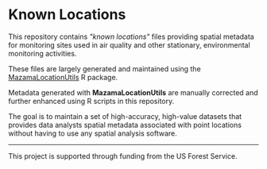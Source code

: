 # Known Locations

This repository contains _"known locations"_ files providing spatial metadata 
for monitoring sites used in air quality and other stationary, environmental 
monitoring activities.

These files are largely generated and maintained using the 
[MazamaLocationUtils](https://github.com/MazamaScience/MazamaLocationUtils)
R package.

Metadata generated with **MazamaLocationUtils** are manually corrected and 
further enhanced using R scripts in this repository.

The goal is to maintain a set of high-accuracy, high-value datasets that 
provides data analysts spatial metadata associated with point locations without 
having to use any spatial analysis software.

----

This project is supported through funding from the US Forest Service.

